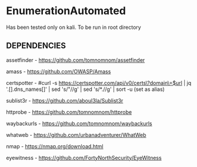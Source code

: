 # EnumerationAutomated
Has been tested only on kali. To be run in root directory

DEPENDENCIES
----------------------------------------------------------------------------------------
assetfinder - https://github.com/tomnomnom/assetfinder

amass - https://github.com/OWASP/Amass

certspotter - #curl -s https://certspotter.com/api/v0/certs\?domain\=$url | jq '.[].dns_names[]' | sed 's/"//g' | sed 's/*.//g' | sort -u (set as alias)

sublist3r - https://github.com/aboul3la/Sublist3r

httprobe - https://github.com/tomnomnom/httprobe

waybackurls - https://github.com/tomnomnom/waybackurls

whatweb - https://github.com/urbanadventurer/WhatWeb

nmap - https://nmap.org/download.html

eyewitness - https://github.com/FortyNorthSecurity/EyeWitness
